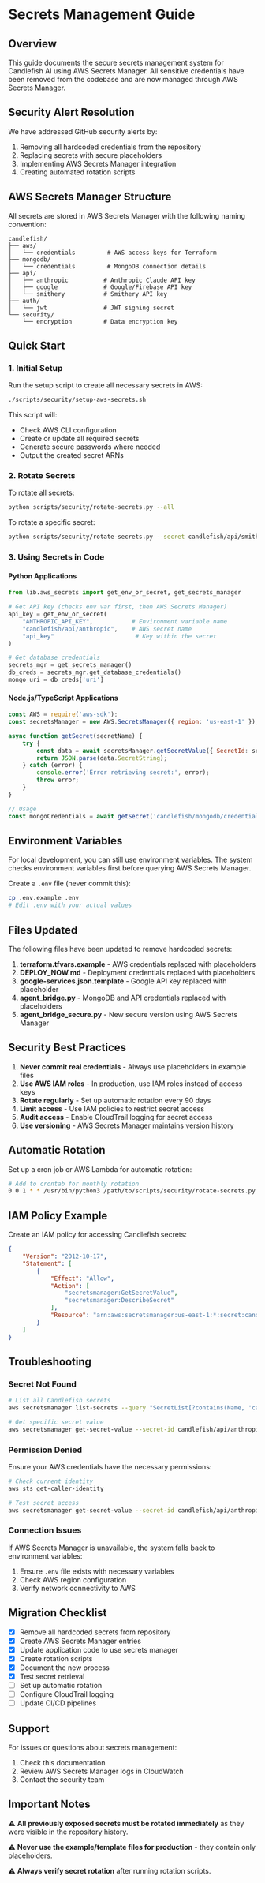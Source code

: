 # Secrets Management Guide

## Overview

This guide documents the secure secrets management system for Candlefish AI using AWS Secrets Manager. All sensitive credentials have been removed from the codebase and are now managed through AWS Secrets Manager.

## Security Alert Resolution

We have addressed GitHub security alerts by:
1. Removing all hardcoded credentials from the repository
2. Replacing secrets with secure placeholders
3. Implementing AWS Secrets Manager integration
4. Creating automated rotation scripts

## AWS Secrets Manager Structure

All secrets are stored in AWS Secrets Manager with the following naming convention:

```
candlefish/
├── aws/
│   └── credentials         # AWS access keys for Terraform
├── mongodb/
│   └── credentials         # MongoDB connection details
├── api/
│   ├── anthropic          # Anthropic Claude API key
│   ├── google             # Google/Firebase API key
│   └── smithery           # Smithery API key
├── auth/
│   └── jwt                # JWT signing secret
└── security/
    └── encryption         # Data encryption key
```

## Quick Start

### 1. Initial Setup

Run the setup script to create all necessary secrets in AWS:

```bash
./scripts/security/setup-aws-secrets.sh
```

This script will:
- Check AWS CLI configuration
- Create or update all required secrets
- Generate secure passwords where needed
- Output the created secret ARNs

### 2. Rotate Secrets

To rotate all secrets:

```bash
python scripts/security/rotate-secrets.py --all
```

To rotate a specific secret:

```bash
python scripts/security/rotate-secrets.py --secret candlefish/api/smithery --type api_key
```

### 3. Using Secrets in Code

#### Python Applications

```python
from lib.aws_secrets import get_env_or_secret, get_secrets_manager

# Get API key (checks env var first, then AWS Secrets Manager)
api_key = get_env_or_secret(
    "ANTHROPIC_API_KEY",           # Environment variable name
    "candlefish/api/anthropic",    # AWS secret name
    "api_key"                       # Key within the secret
)

# Get database credentials
secrets_mgr = get_secrets_manager()
db_creds = secrets_mgr.get_database_credentials()
mongo_uri = db_creds['uri']
```

#### Node.js/TypeScript Applications

```javascript
const AWS = require('aws-sdk');
const secretsManager = new AWS.SecretsManager({ region: 'us-east-1' });

async function getSecret(secretName) {
    try {
        const data = await secretsManager.getSecretValue({ SecretId: secretName }).promise();
        return JSON.parse(data.SecretString);
    } catch (error) {
        console.error('Error retrieving secret:', error);
        throw error;
    }
}

// Usage
const mongoCredentials = await getSecret('candlefish/mongodb/credentials');
```

## Environment Variables

For local development, you can still use environment variables. The system checks environment variables first before querying AWS Secrets Manager.

Create a `.env` file (never commit this):

```bash
cp .env.example .env
# Edit .env with your actual values
```

## Files Updated

The following files have been updated to remove hardcoded secrets:

1. **terraform.tfvars.example** - AWS credentials replaced with placeholders
2. **DEPLOY_NOW.md** - Deployment credentials replaced with placeholders
3. **google-services.json.template** - Google API key replaced with placeholder
4. **agent_bridge.py** - MongoDB and API credentials replaced with placeholders
5. **agent_bridge_secure.py** - New secure version using AWS Secrets Manager

## Security Best Practices

1. **Never commit real credentials** - Always use placeholders in example files
2. **Use AWS IAM roles** - In production, use IAM roles instead of access keys
3. **Rotate regularly** - Set up automatic rotation every 90 days
4. **Limit access** - Use IAM policies to restrict secret access
5. **Audit access** - Enable CloudTrail logging for secret access
6. **Use versioning** - AWS Secrets Manager maintains version history

## Automatic Rotation

Set up a cron job or AWS Lambda for automatic rotation:

```bash
# Add to crontab for monthly rotation
0 0 1 * * /usr/bin/python3 /path/to/scripts/security/rotate-secrets.py --all
```

## IAM Policy Example

Create an IAM policy for accessing Candlefish secrets:

```json
{
    "Version": "2012-10-17",
    "Statement": [
        {
            "Effect": "Allow",
            "Action": [
                "secretsmanager:GetSecretValue",
                "secretsmanager:DescribeSecret"
            ],
            "Resource": "arn:aws:secretsmanager:us-east-1:*:secret:candlefish/*"
        }
    ]
}
```

## Troubleshooting

### Secret Not Found

```bash
# List all Candlefish secrets
aws secretsmanager list-secrets --query "SecretList[?contains(Name, 'candlefish/')]"

# Get specific secret value
aws secretsmanager get-secret-value --secret-id candlefish/api/anthropic
```

### Permission Denied

Ensure your AWS credentials have the necessary permissions:

```bash
# Check current identity
aws sts get-caller-identity

# Test secret access
aws secretsmanager get-secret-value --secret-id candlefish/api/anthropic --query SecretString
```

### Connection Issues

If AWS Secrets Manager is unavailable, the system falls back to environment variables:

1. Ensure `.env` file exists with necessary variables
2. Check AWS region configuration
3. Verify network connectivity to AWS

## Migration Checklist

- [x] Remove all hardcoded secrets from repository
- [x] Create AWS Secrets Manager entries
- [x] Update application code to use secrets manager
- [x] Create rotation scripts
- [x] Document the new process
- [x] Test secret retrieval
- [ ] Set up automatic rotation
- [ ] Configure CloudTrail logging
- [ ] Update CI/CD pipelines

## Support

For issues or questions about secrets management:

1. Check this documentation
2. Review AWS Secrets Manager logs in CloudWatch
3. Contact the security team

## Important Notes

⚠️ **All previously exposed secrets must be rotated immediately** as they were visible in the repository history.

⚠️ **Never use the example/template files for production** - they contain only placeholders.

⚠️ **Always verify secret rotation** after running rotation scripts.